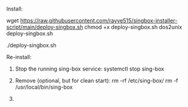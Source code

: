 Install:

wget https://raw.githubusercontent.com/rayye515/singbox-installer-script/main/deploy-singbox.sh
chmod +x deploy-singbox.sh
dos2unix deploy-singbox.sh 

./deploy-singbox.sh





Re-install:

1. Stop the running sing-box service:
systemctl stop sing-box

2. Remove (optional, but for clean start):
rm -rf /etc/sing-box/
rm -f /usr/local/bin/sing-box

3. 




